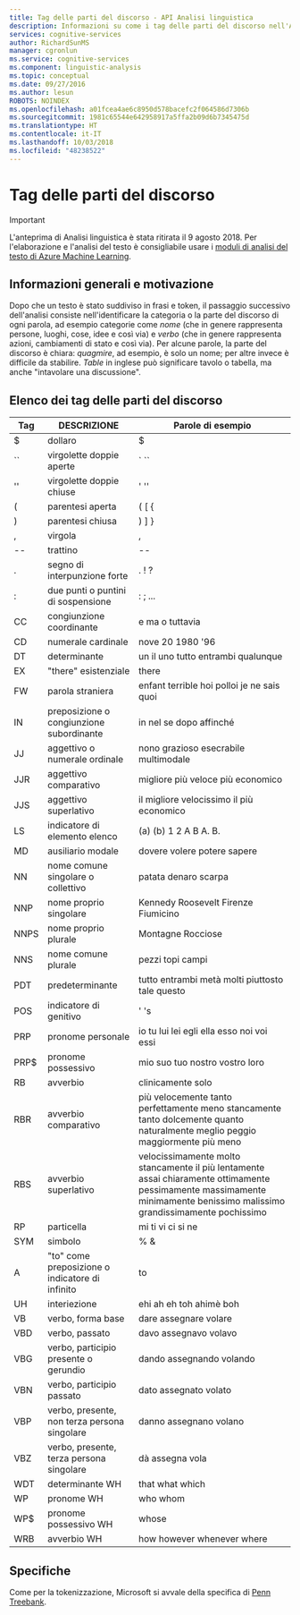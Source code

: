 ```yaml
---
title: Tag delle parti del discorso - API Analisi linguistica
description: Informazioni su come i tag delle parti del discorso nell'API Analisi linguistica identificano la categoria o la parte del discorso di ogni parola del testo.
services: cognitive-services
author: RichardSunMS
manager: cgronlun
ms.service: cognitive-services
ms.component: linguistic-analysis
ms.topic: conceptual
ms.date: 09/27/2016
ms.author: lesun
ROBOTS: NOINDEX
ms.openlocfilehash: a01fcea4ae6c8950d578bacefc2f064586d7306b
ms.sourcegitcommit: 1981c65544e642958917a5ffa2b09d6b7345475d
ms.translationtype: HT
ms.contentlocale: it-IT
ms.lasthandoff: 10/03/2018
ms.locfileid: "48238522"
---
```

# <a name="part-of-speech-tagging"></a>Tag delle parti del discorso

> [!IMPORTANT]
> L'anteprima di Analisi linguistica è stata ritirata il 9 agosto 2018. Per l'elaborazione e l'analisi del testo è consigliabile usare i [moduli di analisi del testo di Azure Machine Learning](https://docs.microsoft.com/azure/machine-learning/studio-module-reference/text-analytics).

## <a name="background-and-motivation"></a>Informazioni generali e motivazione

Dopo che un testo è stato suddiviso in frasi e token, il passaggio successivo dell'analisi consiste nell'identificare la categoria o la parte del discorso di ogni parola,
ad esempio categorie come *nome* (che in genere rappresenta persone, luoghi, cose, idee e così via) e *verbo* (che in genere rappresenta azioni, cambiamenti di stato e così via). Per alcune parole, la parte del discorso è chiara: *quagmire*, ad esempio, è solo un nome; per altre invece è difficile da stabilire.
*Table* in inglese può significare tavolo o tabella, ma anche "intavolare una discussione".

## <a name="list-of-part-of-speech-tags"></a>Elenco dei tag delle parti del discorso

| Tag | DESCRIZIONE | Parole di esempio |
|-----|-------------|---------------|
| $ | dollaro | $ |
| \`\` | virgolette doppie aperte | \` \`\` |
| '' | virgolette doppie chiuse | ' '' |
| ( | parentesi aperta | ( [ { |
| ) | parentesi chiusa | ) ] } |
| , | virgola | , |
| -- | trattino | -- |
| . | segno di interpunzione forte | . ! ? |
| : | due punti o puntini di sospensione | : ; ... |
| CC | congiunzione coordinante | e ma o tuttavia|
| CD | numerale cardinale | nove 20 1980 '96 |
| DT | determinante |un il uno tutto entrambi qualunque|
| EX | "there" esistenziale | there |
| FW | parola straniera | enfant terrible hoi polloi je ne sais quoi |
| IN | preposizione o congiunzione subordinante| in nel se dopo affinché |
| JJ | aggettivo o numerale ordinale | nono grazioso esecrabile multimodale |
| JJR | aggettivo comparativo | migliore più veloce più economico |
| JJS | aggettivo superlativo | il migliore velocissimo il più economico |
| LS | indicatore di elemento elenco | (a) (b) 1 2 A B A. B. |
| MD | ausiliario modale | dovere volere potere sapere |
| NN | nome comune singolare o collettivo | patata denaro scarpa |
| NNP | nome proprio singolare | Kennedy Roosevelt Firenze Fiumicino |
| NNPS | nome proprio plurale | Montagne Rocciose |
| NNS | nome comune plurale | pezzi topi campi |
| PDT | predeterminante | tutto entrambi metà molti piuttosto tale questo |
| POS | indicatore di genitivo | ' 's |
| PRP | pronome personale | io tu lui lei egli ella esso noi voi essi |
| PRP$ | pronome possessivo | mio suo tuo nostro vostro loro |
| RB | avverbio | clinicamente solo |
| RBR | avverbio comparativo | più velocemente tanto perfettamente meno stancamente tanto dolcemente quanto naturalmente meglio peggio maggiormente più meno |
| RBS | avverbio superlativo | velocissimamente molto stancamente il più lentamente assai chiaramente ottimamente pessimamente massimamente minimamente benissimo malissimo grandissimamente pochissimo |
| RP | particella | mi ti vi ci si ne |
| SYM | simbolo | % & |
| A | "to" come preposizione o indicatore di infinito | to |
| UH | interiezione | ehi ah eh toh ahimè boh |
| VB | verbo, forma base | dare assegnare volare |
| VBD | verbo, passato | davo assegnavo volavo |
| VBG | verbo, participio presente o gerundio | dando assegnando volando |
| VBN | verbo, participio passato | dato assegnato volato |
| VBP | verbo, presente, non terza persona singolare | danno assegnano volano |
| VBZ | verbo, presente, terza persona singolare | dà assegna vola |
| WDT | determinante WH | that what which |
| WP | pronome WH | who whom |
| WP$ | pronome possessivo WH | whose |
| WRB | avverbio WH | how however whenever where |

## <a name="specification"></a>Specifiche

Come per la tokenizzazione, Microsoft si avvale della specifica di [Penn Treebank](https://catalog.ldc.upenn.edu/ldc99t42).
